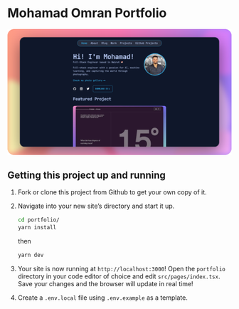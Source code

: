 # Mohamad Omran Portfolio

[![Mohamad Omran - Full-stack Engineer](./portfolio_header.png)](https://mohamadomran.dev/)

## Getting this project up and running

1.  Fork or clone this project from Github to get your own copy of it.
2.  Navigate into your new site’s directory and start it up.

    ```sh
    cd portfolio/
    yarn install
    ```
    then
    ```sh
    yarn dev
    ```

3.  Your site is now running at `http://localhost:3000`!
    Open the `portfolio` directory in your code editor of choice and edit `src/pages/index.tsx`. Save your changes and the browser will update in real time!

4. Create a `.env.local` file using `.env.example` as a template.
